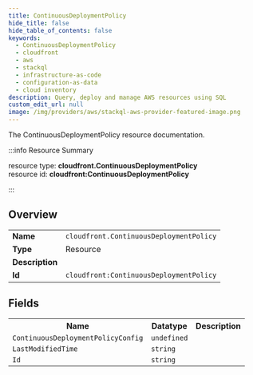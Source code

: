 ```yaml
---
title: ContinuousDeploymentPolicy
hide_title: false
hide_table_of_contents: false
keywords:
  - ContinuousDeploymentPolicy
  - cloudfront
  - aws
  - stackql
  - infrastructure-as-code
  - configuration-as-data
  - cloud inventory
description: Query, deploy and manage AWS resources using SQL
custom_edit_url: null
image: /img/providers/aws/stackql-aws-provider-featured-image.png
---
```

The ContinuousDeploymentPolicy resource documentation.

:::info Resource Summary

<div class="row">
<div class="providerDocColumn">
<span>resource type:&nbsp;<b>cloudfront.ContinuousDeploymentPolicy</b></span><br />
<span>resource id:&nbsp;<b>cloudfront:ContinuousDeploymentPolicy</b></span><br />
</div>
</div>

:::

## Overview
<table><tbody>
<tr><td><b>Name</b></td><td><code>cloudfront.ContinuousDeploymentPolicy</code></td></tr>
<tr><td><b>Type</b></td><td>Resource</td></tr>
<tr><td><b>Description</b></td><td></td></tr>
<tr><td><b>Id</b></td><td><code>cloudfront:ContinuousDeploymentPolicy</code></td></tr>
</tbody></table>

## Fields
<table><tbody>
<tr><th>Name</th><th>Datatype</th><th>Description</th></tr>
<tr><td><code>ContinuousDeploymentPolicyConfig</code></td><td><code>undefined</code></td><td></td></tr><tr><td><code>LastModifiedTime</code></td><td><code>string</code></td><td></td></tr><tr><td><code>Id</code></td><td><code>string</code></td><td></td></tr>
</tbody></table>